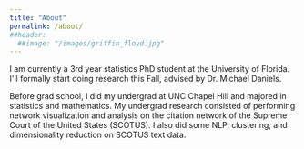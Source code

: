 ```yaml
---
title: "About"
permalink: /about/
##header:
  ##image: "/images/griffin_floyd.jpg"
---
```


I am currently a 3rd year statistics PhD student at the University of Florida. I'll formally start doing research this Fall, advised by Dr. Michael Daniels.

Before grad school, I did my undergrad at UNC Chapel Hill and majored in statistics and mathematics. My undergrad research consisted of performing network visualization and analysis on the citation network of the Supreme Court of the United States (SCOTUS). I also did some NLP, clustering, and dimensionality reduction on SCOTUS text data.
